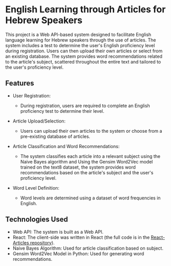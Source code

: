 # English Learning through Articles for Hebrew Speakers

This project is a Web API-based system designed to facilitate English language learning for Hebrew speakers through the use of articles. The system includes a test to determine the user's English proficiency level during registration. Users can then upload their own articles or select from an existing database. The system provides word recommendations related to the article's subject, scattered throughout the entire text and tailored to the user's proficiency level.

## Features

- User Registration:
  - During registration, users are required to complete an English proficiency test to determine their level.
  
- Article Upload/Selection:
  - Users can upload their own articles to the system or choose from a pre-existing database of articles.
  
- Article Classification and Word Recommendations:
  - The system classifies each article into a relevant subject using the Naive Bayes algorithm and  Using the Gensim Word2Vec model trained on the text8 dataset, the system provides word recommendations based on the article's subject and the user's proficiency level.
- Word Level Definition:
  - Word levels are determined using a dataset of word frequencies in English.
  
## Technologies Used

- Web API: The system is built as a Web API.
- React: The client-side was written in React (the full code is in the [React-Articles repository](https://github.com/Efrat214/React-articles)).
- Naive Bayes Algorithm: Used for article classification based on subject.
- Gensim Word2Vec Model in Python: Used for generating word recommendations.
